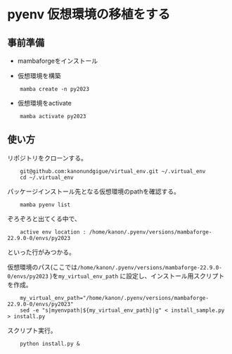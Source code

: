 # pyenv 仮想環境の移植をする

## 事前準備

- mambaforgeをインストール

- 仮想環境を構築

```shell
	mamba create -n py2023
```

- 仮想環境をactivate

```shell
	mamba activate py2023
```


## 使い方

リポジトリをクローンする。

```shell
    git@github.com:kanonundgigue/virtual_env.git ~/.virtual_env
    cd ~/.virtual_env
```

パッケージインストール先となる仮想環境のpathを確認する。

```shell
    mamba pyenv list
```

ぞろぞろと出てくる中で、

```shell
    active env location : /home/kanon/.pyenv/versions/mambaforge-22.9.0-0/envs/py2023
```

といった行がみつかる。

仮想環境のパス(ここでは`/home/kanon/.pyenv/versions/mambaforge-22.9.0-0/envs/py2023` )を`my_virtual_env_path` に設定し、インストール用スクリプトを作成。

```shell
    my_virtual_env_path="/home/kanon/.pyenv/versions/mambaforge-22.9.0-0/envs/py2023"
    sed -e "s|myenvpath|${my_virtual_env_path}|g" < install_sample.py > install.py
```


スクリプト実行。

```shell
    python install.py &
```


